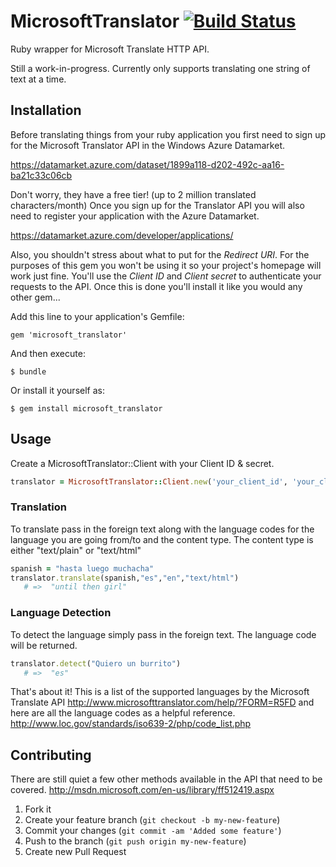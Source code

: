 # MicrosoftTranslator [![Build Status](https://secure.travis-ci.org/ikayzo/microsoft_translator.png?branch=master)](http://travis-ci.org/ikayzo/microsoft_translator)

Ruby wrapper for Microsoft Translate HTTP API.

Still a work-in-progress. Currently only supports translating one string
of text at a time.

## Installation

Before translating things from your ruby application you first need to
sign up for the Microsoft Translator API in the Windows Azure
Datamarket.  

https://datamarket.azure.com/dataset/1899a118-d202-492c-aa16-ba21c33c06cb

Don't worry, they have a free tier! (up to 2 million translated characters/month) Once you sign up for the Translator
API you will also need to register your application with the Azure
Datamarket.  

https://datamarket.azure.com/developer/applications/

Also, you shouldn't stress about what to put for the _*Redirect URI*_. For the purposes of
this gem you won't be using it so your project's homepage will work just
fine.  You'll use the _*Client ID*_ and _*Client secret*_ to authenticate
your requests to the API.  Once this is done you'll install it like you
would any other gem...

Add this line to your application's Gemfile:

    gem 'microsoft_translator'

And then execute:

    $ bundle

Or install it yourself as:

    $ gem install microsoft_translator

## Usage

Create a MicrosoftTranslator::Client with your Client ID & secret.

```ruby
translator = MicrosoftTranslator::Client.new('your_client_id', 'your_client_secret')
```

### Translation

To translate pass in the foreign text along with the language codes for
the language you are going from/to and the content type. The content
type is either "text/plain" or "text/html"

```ruby
spanish = "hasta luego muchacha"
translator.translate(spanish,"es","en","text/html")
   # =>  "until then girl"
```

### Language Detection

To detect the language simply pass in the foreign text. The language
code will be returned.

```ruby
translator.detect("Quiero un burrito")
   # =>  "es"
```
That's about it!  This is a list of the supported languages by the Microsoft 
Translate API http://www.microsofttranslator.com/help/?FORM=R5FD and
here are all the language codes as a helpful reference.
http://www.loc.gov/standards/iso639-2/php/code_list.php

## Contributing

There are still quiet a few other methods available in the API that need
to be covered.  http://msdn.microsoft.com/en-us/library/ff512419.aspx

1. Fork it
2. Create your feature branch (`git checkout -b my-new-feature`)
3. Commit your changes (`git commit -am 'Added some feature'`)
4. Push to the branch (`git push origin my-new-feature`)
5. Create new Pull Request
